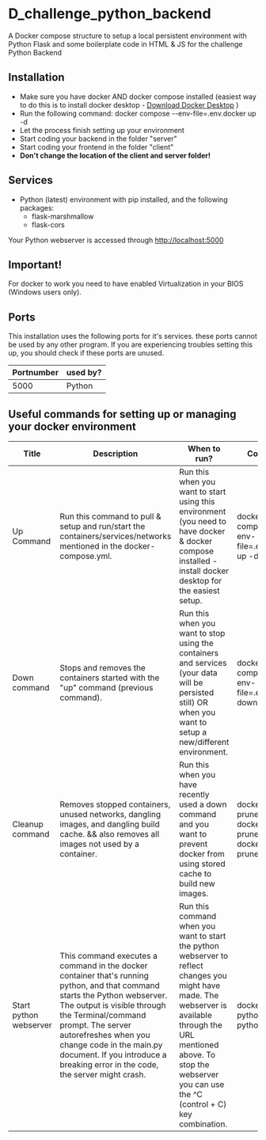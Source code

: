 # D_challenge_python_backend
A Docker compose structure to setup a local persistent environment with Python Flask and some boilerplate code in HTML &amp; JS for the challenge Python Backend

## Installation
- Make sure you have docker AND docker compose installed (easiest way to do this is to install docker desktop - [Download Docker Desktop](https://www.docker.com/products/docker-desktop) )
- Run the following command: docker compose --env-file=.env.docker up -d
- Let the process finish setting up your environment
- Start coding your backend in the folder "server"
- Start coding your frontend in the folder "client"
- **Don't change the location of the client and server folder!**

## Services
- Python (latest) environment with pip installed, and the following packages:
  - flask-marshmallow
  - flask-cors

Your Python webserver is accessed through [http://localhost:5000](http://localhost:5000)

## Important!
For docker to work you need to have enabled Virtualization in your BIOS (Windows users only).

## Ports
This installation uses the following ports for it's services. these ports cannot be used by any other program. If you are experiencing troubles setting this up, you should check if these ports are unused. 

| Portnumber | used by? |
|---|---|
| 5000 | Python |


## Useful commands for setting up or managing your docker environment 

|  Title | Description  | When to run? |  Command |
|---|---|---|---|
| Up Command  | Run this command to pull & setup and run/start the containers/services/networks mentioned in the docker-compose.yml. | Run this when you want to start using this environment (you need to have docker & docker compose installed - install docker desktop for the easiest setup. | docker compose --env-file=.env.docker up -d |
| Down command | Stops and removes the containers started with the "up" command (previous command). | Run this when you want to stop using the containers and services (your data will be persisted still) OR when you want to setup a new/different environment. | docker compose --env-file=.env.docker down |
| Cleanup command | Removes stopped containers, unused networks, dangling images, and dangling build cache. && also removes all images not used by a container. | Run this when you have recently used a down command and you want to prevent docker from using stored cache to build new images. | docker system prune && docker image prune -a && docker system prune |
| Start python webserver | This command executes a command in the docker container that's running python, and that command starts the Python webserver. The output is visible through the Terminal/command prompt. The server autorefreshes when you change code in the main.py document. If you introduce a breaking error in the code, the server might crash. | Run this command when you want to start the python webserver to reflect changes you might have made. The webserver is available through the URL mentioned above. To stop the webserver you can use the ^C (control + C) key combination.| docker exec -it python_flask python main.py |
